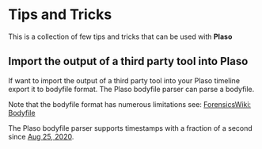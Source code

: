 # Tips and Tricks

This is a collection of few tips and tricks that can be used with **Plaso**

## Import the output of a third party tool into Plaso

If want to import the output of a third party tool into your Plaso timeline
export it to bodyfile format. The Plaso bodyfile parser can parse a bodyfile.

Note that the bodyfile format has numerous limitations see:
[ForensicsWiki: Bodyfile](https://forensics.wiki/bodyfile)

The Plaso bodyfile parser supports timestamps with a fraction of a second since
[Aug 25, 2020](https://github.com/log2timeline/plaso/commit/c81ef3aea9817646ea2846376ce9e2a83c7d5fe5).
